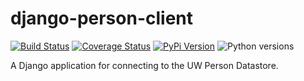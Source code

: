 # django-person-client

[![Build Status](https://github.com/uw-it-aca/django-person-client/workflows/Build%2C%20Test%20and%20Publish/badge.svg?branch=main)](https://github.com/uw-it-aca/django-person-client/actions)
[![Coverage Status](https://coveralls.io/repos/github/uw-it-aca/django-person-client/badge.svg?branch=main)](https://coveralls.io/github/uw-it-aca/django-person-client?branch=main)
[![PyPi Version](https://img.shields.io/pypi/v/django-person-client.svg)](https://pypi.python.org/pypi/django-person-client)
![Python versions](https://img.shields.io/badge/python-3.10-blue.svg)

A Django application for connecting to the UW Person Datastore.
